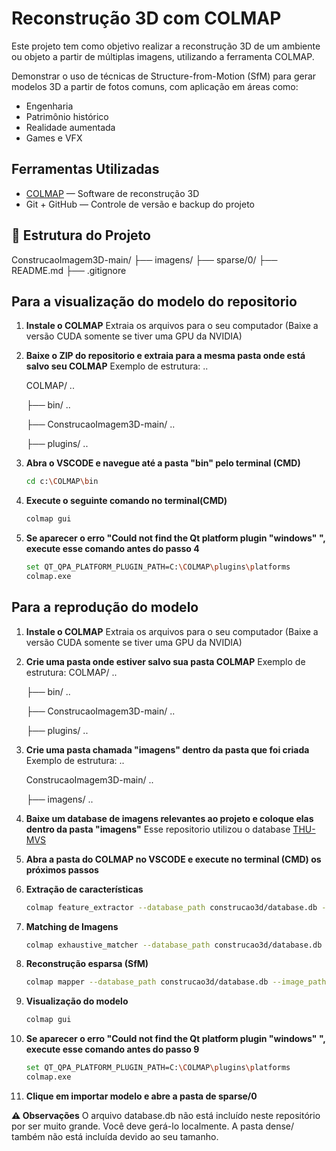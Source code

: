 # Reconstrução 3D com COLMAP

Este projeto tem como objetivo realizar a reconstrução 3D de um ambiente ou objeto a partir de múltiplas imagens, utilizando a ferramenta COLMAP.

Demonstrar o uso de técnicas de Structure-from-Motion (SfM) para gerar modelos 3D a partir de fotos comuns, com aplicação em áreas como:

- Engenharia
- Patrimônio histórico
- Realidade aumentada
- Games e VFX

##  Ferramentas Utilizadas

- [COLMAP](https://github.com/colmap/colmap/releases) — Software de reconstrução 3D
- Git + GitHub — Controle de versão e backup do projeto

## 📁 Estrutura do Projeto
ConstrucaoImagem3D-main/
├── imagens/
├── sparse/0/
├── README.md
├── .gitignore


## Para a visualização do modelo do repositorio

1. **Instale o COLMAP**
    Extraia os arquivos para o seu computador (Baixe a versão CUDA somente se tiver uma GPU da NVIDIA)

2. **Baixe o ZIP do repositorio e extraia para a mesma pasta onde está salvo seu COLMAP**
    Exemplo de estrutura: ..

    COLMAP/ ..

    ├── bin/ ..

    ├── ConstrucaoImagem3D-main/ ..

    ├── plugins/ ..


3. **Abra o VSCODE e navegue até a pasta "bin" pelo terminal (CMD)**
    ```bash
    cd c:\COLMAP\bin

4. **Execute o seguinte comando no terminal(CMD)**
    ```bash
    colmap gui

5. **Se aparecer o erro "Could not find the Qt platform plugin "windows" ", execute esse comando antes do passo 4**
    ```bash
    set QT_QPA_PLATFORM_PLUGIN_PATH=C:\COLMAP\plugins\platforms
    colmap.exe

    
## Para a reprodução do modelo
1. **Instale o COLMAP**
    Extraia os arquivos para o seu computador (Baixe a versão CUDA somente se tiver uma GPU da NVIDIA)

2. **Crie uma pasta onde estiver salvo sua pasta COLMAP**
 Exemplo de estrutura:
    COLMAP/ ..

    ├── bin/ ..

    ├── ConstrucaoImagem3D-main/ ..

    ├── plugins/ ..


3. **Crie uma pasta chamada "imagens" dentro da pasta que foi criada**
 Exemplo de estrutura: ..
 
    ConstrucaoImagem3D-main/ ..

    ├── imagens/ ..


4. **Baixe um database de imagens relevantes ao projeto e coloque elas dentro da pasta "imagens"**
Esse repositorio utilizou o database [THU-MVS](https://www.aoki.ecei.tohoku.ac.jp/mvs/)

5. **Abra a pasta do COLMAP no VSCODE e execute no terminal (CMD) os próximos passos**

6. **Extração de características**
   ```bash
   colmap feature_extractor --database_path construcao3d/database.db --image_path construcao3d/imagens

7. **Matching de Imagens**
    ```bash
    colmap exhaustive_matcher --database_path construcao3d/database.db

8. **Reconstrução esparsa (SfM)**
    ```bash
    colmap mapper --database_path construcao3d/database.db --image_path construcao3d/imagens --output_path construcao3d/sparse

9. **Visualização do modelo**
    ```bash
    colmap gui

10. **Se aparecer o erro "Could not find the Qt platform plugin "windows" ", execute esse comando antes do passo 9**
    ```bash
    set QT_QPA_PLATFORM_PLUGIN_PATH=C:\COLMAP\plugins\platforms
    colmap.exe

11. **Clique em importar modelo e abre a pasta de sparse/0**

**⚠️ Observações**
O arquivo database.db não está incluído neste repositório por ser muito grande. Você deve gerá-lo localmente.
A pasta dense/ também não está incluída devido ao seu tamanho.



